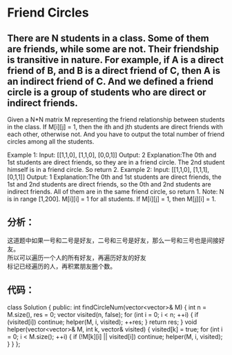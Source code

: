 # Friend Circles
## There are N students in a class. Some of them are friends, while some are not. Their friendship is transitive in nature. For example, if A is a direct friend of B, and B is a direct friend of C, then A is an indirect friend of C. And we defined a friend circle is a group of students who are direct or indirect friends.

Given a N*N matrix M representing the friend relationship between students in the class. If M[i][j] = 1, then the ith and jth students are direct friends with each other, otherwise not. And you have to output the total number of friend circles among all the students.

Example 1:
Input: 
[[1,1,0],
 [1,1,0],
 [0,0,1]]
Output: 2
Explanation:The 0th and 1st students are direct friends, so they are in a friend circle. 
The 2nd student himself is in a friend circle. So return 2.
Example 2:
Input: 
[[1,1,0],
 [1,1,1],
 [0,1,1]]
Output: 1
Explanation:The 0th and 1st students are direct friends, the 1st and 2nd students are direct friends, 
so the 0th and 2nd students are indirect friends. All of them are in the same friend circle, so return 1.
Note:
N is in range [1,200].
M[i][i] = 1 for all students.
If M[i][j] = 1, then M[j][i] = 1.

## 分析：
这道题中如果一号和二号是好友，二号和三号是好友，那么一号和三号也是间接好友。<br>
所以可以遍历一个人的所有好友，再遍历好友的好友<br>
标记已经遍历的人，再积累朋友圈个数。<br>

## 代码：
class Solution {
public:
    int findCircleNum(vector<vector<int>>& M) {
        int n = M.size(), res = 0;
        vector<bool> visited(n, false);
        for (int i = 0; i < n; ++i) {
            if (visited[i]) continue;
            helper(M, i, visited);
            ++res;
        }
        return res;
    }
    void helper(vector<vector<int>>& M, int k, vector<bool>& visited) {
        visited[k] = true;
        for (int i = 0; i < M.size(); ++i) {
            if (!M[k][i] || visited[i]) continue;
            helper(M, i, visited);
        }
    }
};
